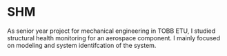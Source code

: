 # SHM
As senior year project for mechanical engineering in TOBB ETU, I studied structural health monitoring for an aerospace component. I mainly focused on modeling and system identifcation of the system. 
